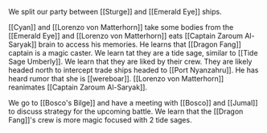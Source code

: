 We split our party between [[Sturge]] and [[Emerald Eye]] ships.

[[Cyan]] and [[Lorenzo von Matterhorn]] take some bodies from the [[Emerald Eye]] and [[Lorenzo von Matterhorn]] eats [[Captain Zaroum Al-Saryak]] brain to access his memories. He learns that [[Dragon Fang]] captain is a magic caster. We learn tat they are a tide sage, similar to [[Tide Sage Umberly]]. We learn that they are liked by their crew. They are likely headed north to intercept trade ships headed to [[Port Nyanzahru]]. He has heard rumor that she is [[wereboar]]. [[Lorenzo von Matterhorn]] reanimates [[Captain Zaroum Al-Saryak]].

We go to [[Bosco's Bilge]] and have a meeting with [[Bosco]] and [[Jumal]] to discuss strategy for the upcoming battle. We learn that the [[Dragon Fang]]'s crew is more magic focused with 2 tide sages.

